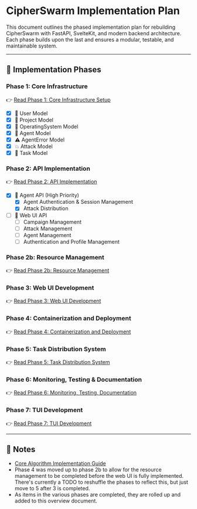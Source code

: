 # CipherSwarm Implementation Plan

This document outlines the phased implementation plan for rebuilding CipherSwarm with FastAPI, SvelteKit, and modern backend architecture. Each phase builds upon the last and ensures a modular, testable, and maintainable system.

---

## 🚀 Implementation Phases

### Phase 1: Core Infrastructure

👉 [Read Phase 1: Core Infrastructure Setup](phase-1-core-infrastructure.md)

-   [x] 👤 User Model
-   [x] 📁 Project Model
-   [x] 🧠 OperatingSystem Model
-   [x] 🤖 Agent Model
-   [x] ⚠️ AgentError Model
-   [x] 💥 Attack Model
-   [x] 🧾 Task Model

### Phase 2: API Implementation

👉 [Read Phase 2: API Implementation](phase-2-api-implementation.md)

-   [x] 🔐 Agent API (High Priority)
    -   [x] Agent Authentication & Session Management
    -   [x] Attack Distribution
-   [ ] 🧠 Web UI API
    -   [ ] Campaign Management
    -   [ ] Attack Management
    -   [ ] Agent Management
    -   [ ] Authentication and Profile Management

### Phase 2b: Resource Management

👉 [Read Phase 2b: Resource Management](phase-2b-resource-management.md)

### Phase 3: Web UI Development

👉 [Read Phase 3: Web UI Development](phase-3-web-ui.md)

### Phase 4: Containerization and Deployment

👉 [Read Phase 4: Containerization and Deployment](phase-4-containerization-deployment.md)

### Phase 5: Task Distribution System

👉 [Read Phase 5: Task Distribution System](phase-5-task-distribution.md)

### Phase 6: Monitoring, Testing & Documentation

👉 [Read Phase 6: Monitoring, Testing, Documentation](phase-6-monitoring-testing-documentation.md)

### Phase 7: TUI Development

👉 [Read Phase 7: TUI Development](phase-7-tui-development.md)

---

## 📝 Notes

-   [Core Algorithm Implementation Guide](core_algorithm_implementation_guide.md)
-   Phase 4 was moved up to phase 2b to allow for the resource management to be completed before the web UI is fully implemented. There's currently a TODO to reshuffle the phases to reflect this, but just move to 5 after 3 is completed.
-   As items in the various phases are completed, they are rolled up and added to this overview document.
